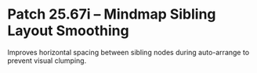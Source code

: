 # Patch 25.67i – Mindmap Sibling Layout Smoothing

Improves horizontal spacing between sibling nodes during auto-arrange to prevent visual clumping.

